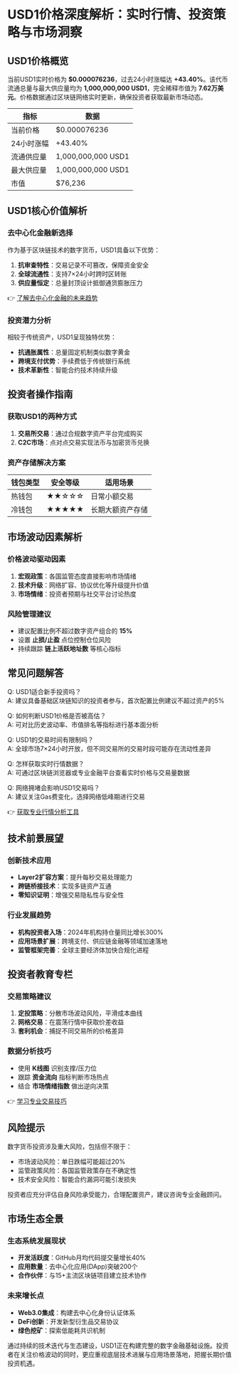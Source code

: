 # USD1价格深度解析：实时行情、投资策略与市场洞察

## USD1价格概览

当前USD1实时价格为 **$0.000076236**，过去24小时涨幅达 **+43.40%**。该代币流通总量与最大供应量均为 **1,000,000,000 USD1**，完全稀释市值为 **7.62万美元**。价格数据通过区块链网络实时更新，确保投资者获取最新市场动态。

| 指标          | 数据                     |
|---------------|--------------------------|
| 当前价格      | $0.000076236             |
| 24小时涨幅    | +43.40%                  |
| 流通供应量    | 1,000,000,000 USD1       |
| 最大供应量    | 1,000,000,000 USD1       |
| 市值          | $76,236                  |

## USD1核心价值解析

### 去中心化金融新选择
作为基于区块链技术的数字货币，USD1具备以下优势：
1. **抗审查特性**：交易记录不可篡改，保障资金安全
2. **全球流通性**：支持7×24小时跨时区转账
3. **供应量恒定**：总量封顶设计抵御通货膨胀压力

👉 [了解去中心化金融的未来趋势](https://bit.ly/okx_welcome)

### 投资潜力分析
相较于传统资产，USD1呈现独特优势：
- **抗通胀属性**：总量固定机制类似数字黄金
- **跨境支付优势**：手续费低于传统银行系统
- **技术革新性**：智能合约技术持续升级

## 投资者操作指南

### 获取USD1的两种方式
1. **交易所交易**：通过合规数字资产平台完成购买
2. **C2C市场**：点对点交易实现法币与加密货币兑换

### 资产存储解决方案
| 钱包类型 | 安全等级 | 适用场景               |
|----------|----------|------------------------|
| 热钱包   | ★★☆☆☆    | 日常小额交易           |
| 冷钱包   | ★★★★★    | 长期大额资产存储       |

## 市场波动因素解析

### 价格波动驱动因素
1. **宏观政策**：各国监管态度直接影响市场情绪
2. **技术升级**：网络扩容、协议优化等升级提升价值
3. **市场情绪**：投资者预期与社交平台讨论热度

### 风险管理建议
- 建议配置比例不超过数字资产组合的 **15%**
- 设置 **止损/止盈** 点位控制仓位风险
- 持续跟踪 **链上活跃地址数** 等核心指标

## 常见问题解答

Q: USD1适合新手投资吗？  
A: 建议具备基础区块链知识的投资者参与，首次配置比例建议不超过资产的5%

Q: 如何判断USD1价格是否被高估？  
A: 可对比历史波动率、市值排名等指标进行基本面分析

Q: USD1的交易时间有限制吗？  
A: 全球市场7×24小时开放，但不同交易所的交易时段可能存在流动性差异

Q: 怎样获取实时行情数据？  
A: 可通过区块链浏览器或专业金融平台查看实时价格与交易量数据

Q: 网络拥堵会影响USD1交易吗？  
A: 建议关注Gas费变化，选择网络低峰期进行交易

👉 [获取专业行情分析工具](https://bit.ly/okx_welcome)

## 技术前景展望

### 创新技术应用
- **Layer2扩容方案**：提升每秒交易处理能力
- **跨链桥接技术**：实现多链资产互通
- **零知识证明**：增强交易隐私性与安全性

### 行业发展趋势
- **机构投资者入场**：2024年机构持仓量同比增长300%
- **应用场景扩展**：跨境支付、供应链金融等领域加速落地
- **监管框架完善**：全球主要经济体加快合规化进程

## 投资者教育专栏

### 交易策略建议
1. **定投策略**：分散市场波动风险，平滑成本曲线
2. **网格交易**：在震荡行情中获取价差收益
3. **套利机会**：捕捉不同交易所的价格差异

### 数据分析技巧
- 使用 **K线图** 识别支撑/压力位
- 跟踪 **资金流向** 指标判断市场热点
- 结合 **市场情绪指数** 做出逆向决策

👉 [学习专业交易技巧](https://bit.ly/okx_welcome)

## 风险提示
数字货币投资涉及重大风险，包括但不限于：
- 市场波动风险：单日跌幅可能超过20%
- 监管政策风险：各国监管政策存在不确定性
- 技术安全风险：智能合约漏洞可能引发损失

投资者应充分评估自身风险承受能力，合理配置资产，建议咨询专业金融顾问。

## 市场生态全景

### 生态系统发展现状
- **开发活跃度**：GitHub月均代码提交量增长40%
- **应用数量**：去中心化应用(DApp)突破200个
- **合作伙伴**：与15+主流区块链项目建立技术协作

### 未来增长点
- **Web3.0集成**：构建去中心化身份认证体系
- **DeFi创新**：开发新型衍生品交易协议
- **绿色挖矿**：探索低能耗共识机制

通过持续的技术迭代与生态建设，USD1正在构建完整的数字金融基础设施。投资者在关注价格波动的同时，更应重视底层技术进展与应用场景落地，把握长期价值投资机遇。
